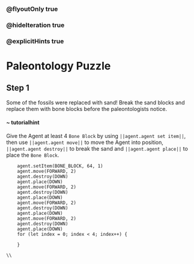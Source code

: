 ### @flyoutOnly true
### @hideIteration true
### @explicitHints true

# Paleontology Puzzle

## Step 1
Some of the fossils were replaced with sand! Break the sand blocks and replace them with bone blocks before the paleontologists notice.


#### ~ tutorialhint 
Give the Agent at least 4 `Bone Block` by using ``||agent.agent set item||``, then use ``||agent.agent move||`` to move the Agent into position, ``||agent.agent destroy||`` to break the sand and ``||agent.agent place||`` to place the `Bone Block`.

```ghost
    agent.setItem(BONE_BLOCK, 64, 1)
    agent.move(FORWARD, 2)
    agent.destroy(DOWN)
    agent.place(DOWN)
    agent.move(FORWARD, 2)
    agent.destroy(DOWN)
    agent.place(DOWN)
    agent.move(FORWARD, 2)
    agent.destroy(DOWN)
    agent.place(DOWN)
    agent.move(FORWARD, 2)
    agent.destroy(DOWN)
    agent.place(DOWN)
    for (let index = 0; index < 4; index++) {
    	
    }
```
```template
\\
```
```package
```
